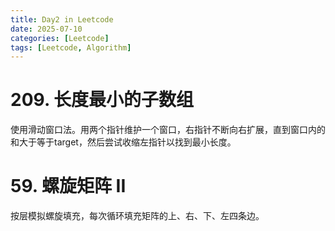 ```yaml
---
title: Day2 in Leetcode
date: 2025-07-10
categories: [Leetcode]
tags: [Leetcode, Algorithm]
---
```


# 209. 长度最小的子数组
使用滑动窗口法。用两个指针维护一个窗口，右指针不断向右扩展，直到窗口内的和大于等于target，然后尝试收缩左指针以找到最小长度。

# 59. 螺旋矩阵 II
按层模拟螺旋填充，每次循环填充矩阵的上、右、下、左四条边。